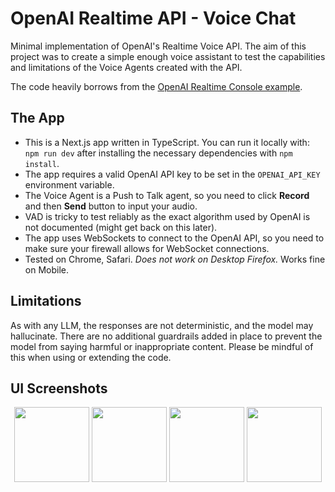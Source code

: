 # OpenAI Realtime API - Voice Chat

Minimal implementation of OpenAI's Realtime Voice API. The aim of this project was to create a simple enough voice assistant to test the capabilities and limitations of the Voice Agents created with the API.

The code heavily borrows from the [OpenAI Realtime Console example](https://github.com/openai/openai-realtime-console.git).

## The App

- This is a Next.js app written in TypeScript. You can run it locally with:
  `npm run dev` after installing the necessary dependencies with `npm install`.
- The app requires a valid OpenAI API key to be set in the `OPENAI_API_KEY` environment variable.
- The Voice Agent is a Push to Talk agent, so you need to click **Record** and then **Send** button to input your audio.
- VAD is tricky to test reliably as the exact algorithm used by OpenAI is not documented (might get back on this later).
- The app uses WebSockets to connect to the OpenAI API, so you need to make sure your firewall allows for WebSocket connections.
- Tested on Chrome, Safari. _Does not work on Desktop Firefox._ Works fine on Mobile.

## Limitations

As with any LLM, the responses are not deterministic, and the model may hallucinate. There are no additional guardrails added in place to prevent the model from saying harmful or inappropriate content. Please be mindful of this when using or extending the code.

## UI Screenshots

<p align="center">
  <img src="https://github.com/user-attachments/assets/500274b3-1fde-481e-9645-fe2a4ab4bcb5" width="120"/>
  <img src="https://github.com/user-attachments/assets/8e3e4ff3-e8bb-4442-8e65-f33dc7eb9bc9" width="120"/>
  <img src="https://github.com/user-attachments/assets/d6ef35b7-0ed6-4508-88d1-2dbdec364a72" width="120"/>
  <img src="https://github.com/user-attachments/assets/921568d0-aecb-445d-9cdc-e7bae558e6d5" width="120"/>
</p>

